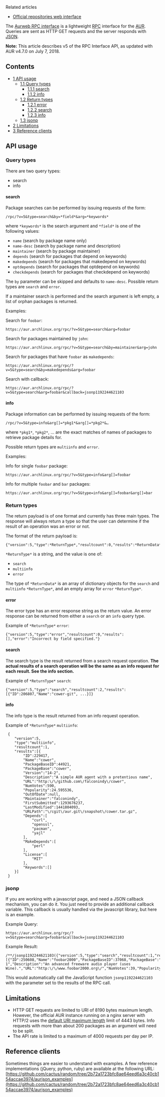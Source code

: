 Related articles

*   [Official repositories web interface](/index.php/Official_repositories_web_interface "Official repositories web interface")

The [Aurweb RPC interface](https://aur.archlinux.org/rpc.php) is a lightweight [RPC](https://en.wikipedia.org/wiki/Remote_procedure_call "wikipedia:Remote procedure call") interface for the [AUR](/index.php/AUR "AUR"). Queries are sent as HTTP GET requests and the server responds with [JSON](http://www.json.org/).

**Note:** This article describes v5 of the RPC Interface API, as updated with AUR v4.7.0 on July 7, 2018.

## Contents

*   [1 API usage](#API_usage)
    *   [1.1 Query types](#Query_types)
        *   [1.1.1 search](#search)
        *   [1.1.2 info](#info)
    *   [1.2 Return types](#Return_types)
        *   [1.2.1 error](#error)
        *   [1.2.2 search](#search_2)
        *   [1.2.3 info](#info_2)
    *   [1.3 jsonp](#jsonp)
*   [2 Limitations](#Limitations)
*   [3 Reference clients](#Reference_clients)

## API usage

### Query types

There are two query types:

*   search
*   info

#### search

Package searches can be performed by issuing requests of the form:

```
/rpc/?v=5&type=search&by=*field*&arg=*keywords*

```

where `*keywords*` is the search argument and `*field*` is one of the following values:

*   `name` (search by package name only)
*   `name-desc` (search by package name and description)
*   `maintainer` (search by package maintainer)
*   `depends` (search for packages that depend on keywords)
*   `makedepends` (search for packages that makedepend on keywords)
*   `optdepends` (search for packages that optdepend on keywords)
*   `checkdepends` (search for packages that checkdepend on keywords)

The `by` parameter can be skipped and defaults to `name-desc`. Possible return types are `search` and `error`.

If a maintainer search is performed and the search argument is left empty, a list of orphan packages is returned.

Examples:

Search for `foobar`:

```
https://aur.archlinux.org/rpc/?v=5&type=search&arg=foobar

```

Search for packages maintained by `john`:

```
https://aur.archlinux.org/rpc/?v=5&type=search&by=maintainer&arg=john

```

Search for packages that have `foobar` as `makedepends`:

```
https://aur.archlinux.org/rpc/?v=5&type=search&by=makedepends&arg=foobar

```

Search with callback:

```
https://aur.archlinux.org/rpc/?v=5&type=search&arg=foobar&callback=jsonp1192244621103

```

#### info

Package information can be performed by issuing requests of the form:

```
/rpc/?v=5&type=info&arg[]=*pkg1*&arg[]=*pkg2*&…

```

where `*pkg1*`, `*pkg2*`, … are the exact matches of names of packages to retrieve package details for.

Possible return types are `multiinfo` and `error`.

Examples:

Info for single `foobar` package:

```
https://aur.archlinux.org/rpc/?v=5&type=info&arg[]=foobar

```

Info for multiple `foobar` and `bar` packages:

```
https://aur.archlinux.org/rpc/?v=5&type=info&arg[]=foobar&arg[]=bar

```

### Return types

The return payload is of one format and currently has three main types. The response will always return a type so that the user can determine if the result of an operation was an error or not.

The format of the return payload is:

```
{"version":5,"type":*ReturnType*,"resultcount":0,"results":*ReturnData*}

```

`*ReturnType*` is a string, and the value is one of:

*   `search`
*   `multiinfo`
*   `error`

The type of `*ReturnData*` is an array of dictionary objects for the `search` and `multiinfo` `*ReturnType*`, and an empty array for `error` `*ReturnType*`.

#### error

The error type has an error response string as the return value. An error response can be returned from either a `search` or an `info` query type.

Example of `*ReturnType*` `error`:

```
{"version":5,"type":"error","resultcount":0,"results":[],"error":"Incorrect by field specified."}

```

#### search

The search type is the result returned from a search request operation. **The actual results of a search operation will be the same as an info request for each result. See the info section.**

Example of `*ReturnType*` `search`:

```
{"version":5,"type":"search","resultcount":2,"results":[{"ID":206807,"Name":"cower-git", ...}]}

```

#### info

The info type is the result returned from an info request operation.

Example of `*ReturnType*` `multiinfo`:

```
 {
    "version":5,
    "type":"multiinfo",
    "resultcount":1,
    "results":[{
        "ID":229417,
        "Name":"cower",
        "PackageBaseID":44921,
        "PackageBase":"cower",
        "Version":"14-2",
        "Description":"A simple AUR agent with a pretentious name",
        "URL":"http:\/\/github.com\/falconindy\/cower",
        "NumVotes":590,
        "Popularity":24.595536,
        "OutOfDate":null,
        "Maintainer":"falconindy",
        "FirstSubmitted":1293676237,
        "LastModified":1441804093,
        "URLPath":"\/cgit\/aur.git\/snapshot\/cower.tar.gz",
        "Depends":[
            "curl",
            "openssl",
            "pacman",
            "yajl"
        ],
        "MakeDepends":[
            "perl"
        ],
        "License":[
            "MIT"
        ],
        "Keywords":[]
    }]
 }

```

### jsonp

If you are working with a javascript page, and need a JSON callback mechanism, you can do it. You just need to provide an additional callback variable. This callback is usually handled via the javascript library, but here is an example.

Example Query:

```
https://aur.archlinux.org/rpc/?v=5&type=search&arg=foobar&callback=jsonp1192244621103

```

Example Result:

```
/**/jsonp1192244621103({"version":5,"type":"search","resultcount":1,"results":[{"ID":250608,"Name":"foobar2000","PackageBaseID":37068,"PackageBase":"foobar2000","Version":"1.3.9-1","Description":"An advanced freeware audio player (uses Wine).","URL":"http:\/\/www.foobar2000.org\/","NumVotes":39,"Popularity":0.425966,"OutOfDate":null,"Maintainer":"supermario","FirstSubmitted":1273255356,"LastModified":1448326415,"URLPath":"\/cgit\/aur.git\/snapshot\/foobar2000.tar.gz"}]})

```

This would automatically call the JavaScript function `jsonp1192244621103` with the parameter set to the results of the RPC call.

## Limitations

*   HTTP GET requests are limited to URI of 8190 bytes maximum length. However, the official AUR instance running on a nginx server with HTTP/2 uses the [default URI maximum length](https://nginx.org/en/docs/http/ngx_http_v2_module.html#http2_max_field_size) limit of 4443 bytes. Info requests with more than about 200 packages as an argument will need to be split.
*   The API rate is limited to a maximum of 4000 requests per day per IP.

## Reference clients

Sometimes things are easier to understand with examples. A few reference implementations (jQuery, python, ruby) are available at the following URL: [https://github.com/cactus/random/tree/2b72a1723bfc8ae64eed6a3c40cb154accae3974/aurjson_examples](https://github.com/cactus/random/tree/2b72a1723bfc8ae64eed6a3c40cb154accae3974/aurjson_examples)